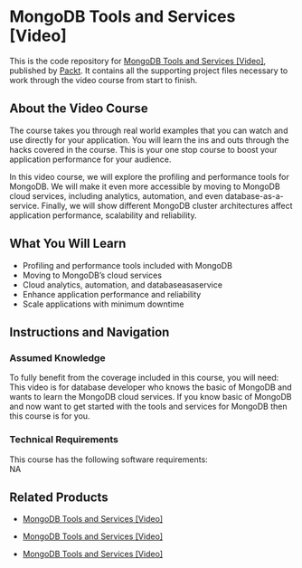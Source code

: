 


# MongoDB Tools and Services [Video]
This is the code repository for [MongoDB Tools and Services [Video]](https://www.packtpub.com/application-development/mongodb-tools-and-services-video?utm_source=github&utm_medium=repository&utm_campaign=9781788297202), published by [Packt](https://www.packtpub.com/?utm_source=github). It contains all the supporting project files necessary to work through the video course from start to finish.
## About the Video Course
The course takes you through real world examples that you can watch and use directly for your application. You will learn the ins and outs through the hacks covered in the course. This is your one stop course to boost your application performance for your audience. 

In this video course, we will explore the profiling and performance tools for MongoDB. We will make it even more accessible by moving to MongoDB cloud services, including analytics, automation, and even database-as-a-service. Finally, we will show different MongoDB cluster architectures affect application performance, scalability and reliability.	

<H2>What You Will Learn</H2>
<DIV class=book-info-will-learn-text>
<UL>
<LI>Profiling and performance tools included with MongoDB 
<LI>Moving to MongoDB’s cloud services 
<LI>Cloud analytics, automation, and databaseasaservice 
<LI>Enhance application performance and reliability 
<LI>Scale applications with minimum downtime </LI></UL></DIV>

## Instructions and Navigation
### Assumed Knowledge
To fully benefit from the coverage included in this course, you will need:<br/>
This video is for database developer who knows the basic of MongoDB and wants to learn the MongoDB cloud services. If you know basic of MongoDB and now want to get started with the tools and services for MongoDB then this course is for you.		
### Technical Requirements
This course has the following software requirements:<br/>
NA

## Related Products
* [MongoDB Tools and Services [Video]](https://www.packtpub.com/application-development/mongodb-tools-and-services-video?utm_source=github&utm_medium=repository&utm_campaign=9781788297202)

* [MongoDB Tools and Services [Video]](https://www.packtpub.com/application-development/mongodb-tools-and-services-video?utm_source=github&utm_medium=repository&utm_campaign=9781788297202)

* [MongoDB Tools and Services [Video]](https://www.packtpub.com/application-development/mongodb-tools-and-services-video?utm_source=github&utm_medium=repository&utm_campaign=9781788297202)

